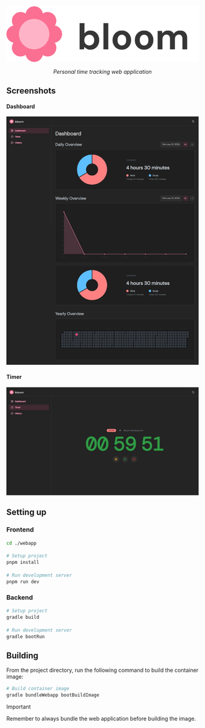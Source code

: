 <picture>
  <source media="(prefers-color-scheme: dark)" srcset="/docs/banner_dark.webp" />
  <img alt="" src="/docs/banner_light.webp" />
</picture>

<p align="center">
  <i>Personal time tracking web application</i>
</p>

## Screenshots

#### Dashboard
![Dashboard](/docs/ss_1.jpeg)

#### Timer
![Timer](/docs/ss_2.jpeg)

## Setting up

### Frontend

```bash
cd ./webapp

# Setup project
pnpm install

# Run development server
pnpm run dev
```

### Backend

```bash
# Setup project
gradle build

# Run development server
gradle bootRun
```

## Building

From the project directory, run the following command to build the container image:
```bash
# Build container image
gradle bundleWebapp bootBuildImage
```

> [!IMPORTANT]
> Remember to always bundle the web application before building the image.
